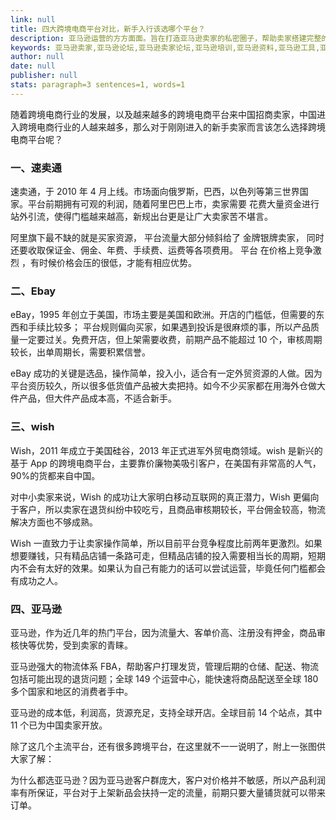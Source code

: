 ```yaml
---
link: null
title: 四大跨境电商平台对比，新手入行该选哪个平台？
description: 亚马逊运营的方方面面。旨在打造亚马逊卖家的私密圈子，帮助卖家搭建完整的企业内训体系。
keywords: 亚马逊卖家,亚马逊论坛,亚马逊卖家论坛,亚马逊培训,亚马逊资料,亚马逊工具,亚马逊跨境电商,跨境电商卖家,跨境电商平台,跨境电商培训,跨境电商知识
author: null
date: null
publisher: null
stats: paragraph=3 sentences=1, words=1
---
```


随着跨境电商行业的发展，以及越来越多的跨境电商平台来中国招商卖家，中国进入跨境电商行业的人越来越多，那么对于刚刚进入的新手卖家而言该怎么选择跨境电商平台呢？

### 一、速卖通

速卖通，于 2010 年 4 月上线。市场面向俄罗斯，巴西，以色列等第三世界国家。平台前期拥有可观的利润，随着阿里巴巴上市，卖家需要 花费大量资金进行站外引流，使得门槛越来越高，新规出台更是让广大卖家苦不堪言。

阿里旗下最不缺的就是买家资源， 平台流量大部分倾斜给了 金牌银牌卖家， 同时还要收取保证金、佣金、年费、手续费、运费等各项费用。 平台 在价格上竞争激烈 ，有时候价格会压的很低，才能有相应优势。

### 二、Ebay

eBay，1995 年创立于美国，市场主要是美国和欧洲。开店的门槛低，但需要的东西和手续比较多； 平台规则偏向买家，如果遇到投诉是很麻烦的事，所以产品质量一定要过关。免费开店，但上架需要收费，前期产品不能超过 10 个，审核周期较长，出单周期长，需要积累信誉。

eBay 成功的关键是选品，操作简单，投入小，适合有一定外贸资源的人做。因为平台资历较久，所以很多低货值产品被大卖把持。如今不少买家都在用海外仓做大件产品，但大件产品成本高，不适合新手。

### 三、wish

Wish，2011 年成立于美国硅谷，2013 年正式进军外贸电商领域。wish 是新兴的基于 App 的跨境电商平台，主要靠价廉物美吸引客户，在美国有非常高的人气，90%的货都来自中国。

对中小卖家来说，Wish 的成功让大家明白移动互联网的真正潜力，Wish 更偏向于客户，所以卖家在退货纠纷中较吃亏，且商品审核期较长，平台佣金较高，物流解决方面也不够成熟。

Wish 一直致力于让卖家操作简单，所以目前平台竞争程度比前两年更激烈。如果想要赚钱，只有精品店铺一条路可走，但精品店铺的投入需要相当长的周期，短期内不会有太好的效果。如果认为自己有能力的话可以尝试运营，毕竟任何门槛都会有成功之人。

### 四、亚马逊

亚马逊，作为近几年的热门平台，因为流量大、客单价高、注册没有押金，商品审核快等优势，受到卖家的青睐。

亚马逊强大的物流体系 FBA，帮助客户打理发货，管理后期的仓储、配送、物流包括可能出现的退货问题；全球 149 个运营中心，能快速将商品配送至全球 180 多个国家和地区的消费者手中。

亚马逊的成本低，利润高，货源充足，支持全球开店。全球目前 14 个站点，其中 11 个已为中国卖家开放。

除了这几个主流平台，还有很多跨境平台，在这里就不一一说明了，附上一张图供大家了解：

为什么都选亚马逊？因为亚马逊客户群庞大，客户对价格并不敏感，所以产品利润率有所保证，平台对于上架新品会扶持一定的流量，前期只要大量铺货就可以带来订单。
